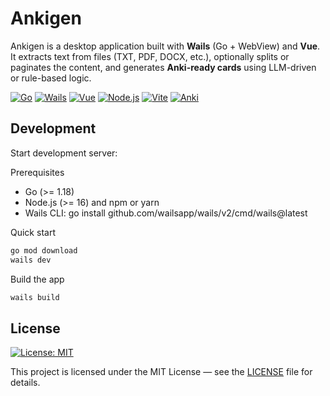 # Ankigen

Ankigen is a desktop application built with **Wails** (Go + WebView) and **Vue**. It extracts text from files (TXT, PDF, DOCX, etc.), optionally splits or paginates the content, and generates **Anki-ready cards** using LLM-driven or rule-based logic.

[![Go](https://img.shields.io/badge/Go-00ADD8?logo=go&logoColor=white&style=flat-square)](https://golang.org/)
[![Wails](https://img.shields.io/badge/Wails-000000?style=flat-square)](https://wails.io/)
[![Vue](https://img.shields.io/badge/Vue-35495E?logo=vue.js&logoColor=4FC08D&style=flat-square)](https://vuejs.org/)
[![Node.js](https://img.shields.io/badge/Node.js-339933?logo=node.js&logoColor=white&style=flat-square)](https://nodejs.org/)
[![Vite](https://img.shields.io/badge/Vite-646CFF?logo=vite&logoColor=white&style=flat-square)](https://vitejs.dev/)
[![Anki](https://img.shields.io/badge/Anki-2EA1F6?style=flat-square)](https://apps.ankiweb.net/)


## Development

Start development server:

Prerequisites
- Go (>= 1.18)
- Node.js (>= 16) and npm or yarn
- Wails CLI: go install github.com/wailsapp/wails/v2/cmd/wails@latest

Quick start
```bash
go mod download
wails dev
```

Build the app
```bash
wails build
```

## License

[![License: MIT](https://img.shields.io/badge/License-MIT-yellow.svg)](LICENSE)

This project is licensed under the MIT License — see the [LICENSE](LICENSE) file for details.


